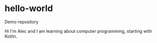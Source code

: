 # hello-world
Demo repository

Hi I'm Alec and I am learning about computer programming, starting with Kotlin.
